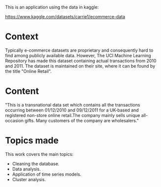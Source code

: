 This is an application using the data in kaggle:

https://www.kaggle.com/datasets/carrie1/ecommerce-data

# Context

Typically e-commerce datasets are proprietary and consequently hard to find among publicly available data. However, The UCI Machine Learning Repository has made this dataset containing actual transactions from 2010 and 2011. The dataset is maintained on their site, where it can be found by the title "Online Retail".

# Content

"This is a transnational data set which contains all the transactions occurring between 01/12/2010 and 09/12/2011 for a UK-based and registered non-store online retail.The company mainly sells unique all-occasion gifts. Many customers of the company are wholesalers."

# Topics made

This work covers the main topics:
- Cleaning the database.
- Data analysis.
- Application of time series models.
- Cluster analysis.
